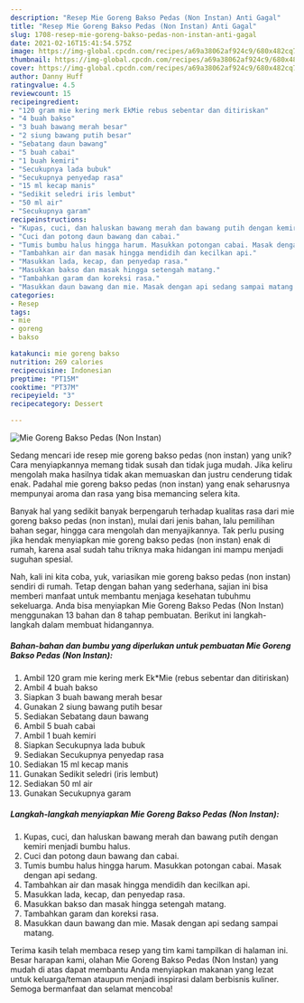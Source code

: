 ```yaml
---
description: "Resep Mie Goreng Bakso Pedas (Non Instan) Anti Gagal"
title: "Resep Mie Goreng Bakso Pedas (Non Instan) Anti Gagal"
slug: 1708-resep-mie-goreng-bakso-pedas-non-instan-anti-gagal
date: 2021-02-16T15:41:54.575Z
image: https://img-global.cpcdn.com/recipes/a69a38062af924c9/680x482cq70/mie-goreng-bakso-pedas-non-instan-foto-resep-utama.jpg
thumbnail: https://img-global.cpcdn.com/recipes/a69a38062af924c9/680x482cq70/mie-goreng-bakso-pedas-non-instan-foto-resep-utama.jpg
cover: https://img-global.cpcdn.com/recipes/a69a38062af924c9/680x482cq70/mie-goreng-bakso-pedas-non-instan-foto-resep-utama.jpg
author: Danny Huff
ratingvalue: 4.5
reviewcount: 15
recipeingredient:
- "120 gram mie kering merk EkMie rebus sebentar dan ditiriskan"
- "4 buah bakso"
- "3 buah bawang merah besar"
- "2 siung bawang putih besar"
- "Sebatang daun bawang"
- "5 buah cabai"
- "1 buah kemiri"
- "Secukupnya lada bubuk"
- "Secukupnya penyedap rasa"
- "15 ml kecap manis"
- "Sedikit seledri iris lembut"
- "50 ml air"
- "Secukupnya garam"
recipeinstructions:
- "Kupas, cuci, dan haluskan bawang merah dan bawang putih dengan kemiri menjadi bumbu halus."
- "Cuci dan potong daun bawang dan cabai."
- "Tumis bumbu halus hingga harum. Masukkan potongan cabai. Masak dengan api sedang."
- "Tambahkan air dan masak hingga mendidih dan kecilkan api."
- "Masukkan lada, kecap, dan penyedap rasa."
- "Masukkan bakso dan masak hingga setengah matang."
- "Tambahkan garam dan koreksi rasa."
- "Masukkan daun bawang dan mie. Masak dengan api sedang sampai matang."
categories:
- Resep
tags:
- mie
- goreng
- bakso

katakunci: mie goreng bakso 
nutrition: 269 calories
recipecuisine: Indonesian
preptime: "PT15M"
cooktime: "PT37M"
recipeyield: "3"
recipecategory: Dessert

---
```



![Mie Goreng Bakso Pedas (Non Instan)](https://img-global.cpcdn.com/recipes/a69a38062af924c9/680x482cq70/mie-goreng-bakso-pedas-non-instan-foto-resep-utama.jpg)

Sedang mencari ide resep mie goreng bakso pedas (non instan) yang unik? Cara menyiapkannya memang tidak susah dan tidak juga mudah. Jika keliru mengolah maka hasilnya tidak akan memuaskan dan justru cenderung tidak enak. Padahal mie goreng bakso pedas (non instan) yang enak seharusnya mempunyai aroma dan rasa yang bisa memancing selera kita.

Banyak hal yang sedikit banyak berpengaruh terhadap kualitas rasa dari mie goreng bakso pedas (non instan), mulai dari jenis bahan, lalu pemilihan bahan segar, hingga cara mengolah dan menyajikannya. Tak perlu pusing jika hendak menyiapkan mie goreng bakso pedas (non instan) enak di rumah, karena asal sudah tahu triknya maka hidangan ini mampu menjadi suguhan spesial.




Nah, kali ini kita coba, yuk, variasikan mie goreng bakso pedas (non instan) sendiri di rumah. Tetap dengan bahan yang sederhana, sajian ini bisa memberi manfaat untuk membantu menjaga kesehatan tubuhmu sekeluarga. Anda bisa menyiapkan Mie Goreng Bakso Pedas (Non Instan) menggunakan 13 bahan dan 8 tahap pembuatan. Berikut ini langkah-langkah dalam membuat hidangannya.

<!--inarticleads1-->

##### Bahan-bahan dan bumbu yang diperlukan untuk pembuatan Mie Goreng Bakso Pedas (Non Instan):

1. Ambil 120 gram mie kering merk Ek*Mie (rebus sebentar dan ditiriskan)
1. Ambil 4 buah bakso
1. Siapkan 3 buah bawang merah besar
1. Gunakan 2 siung bawang putih besar
1. Sediakan Sebatang daun bawang
1. Ambil 5 buah cabai
1. Ambil 1 buah kemiri
1. Siapkan Secukupnya lada bubuk
1. Sediakan Secukupnya penyedap rasa
1. Sediakan 15 ml kecap manis
1. Gunakan Sedikit seledri (iris lembut)
1. Sediakan 50 ml air
1. Gunakan Secukupnya garam




<!--inarticleads2-->

##### Langkah-langkah menyiapkan Mie Goreng Bakso Pedas (Non Instan):

1. Kupas, cuci, dan haluskan bawang merah dan bawang putih dengan kemiri menjadi bumbu halus.
1. Cuci dan potong daun bawang dan cabai.
1. Tumis bumbu halus hingga harum. Masukkan potongan cabai. Masak dengan api sedang.
1. Tambahkan air dan masak hingga mendidih dan kecilkan api.
1. Masukkan lada, kecap, dan penyedap rasa.
1. Masukkan bakso dan masak hingga setengah matang.
1. Tambahkan garam dan koreksi rasa.
1. Masukkan daun bawang dan mie. Masak dengan api sedang sampai matang.




Terima kasih telah membaca resep yang tim kami tampilkan di halaman ini. Besar harapan kami, olahan Mie Goreng Bakso Pedas (Non Instan) yang mudah di atas dapat membantu Anda menyiapkan makanan yang lezat untuk keluarga/teman ataupun menjadi inspirasi dalam berbisnis kuliner. Semoga bermanfaat dan selamat mencoba!
